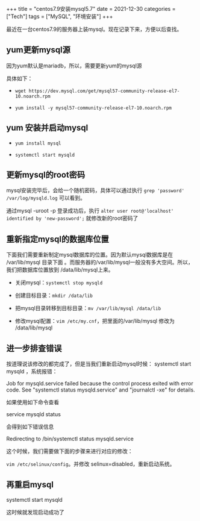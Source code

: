 +++
title = "centos7.9安装mysql5.7"
date = 2021-12-30
categories = ["Tech"]
tags = ["MySQL", "环境安装"]
+++

最近在一台centos7.9的服务器上装mysql。现在记录下来，方便以后查找。

## yum更新mysql源
  
因为yum默认是mariadb，所以，需要更新yum的mysql源

具体如下：

- `wget https://dev.mysql.com/get/mysql57-community-release-el7-10.noarch.rpm`

- `yum install -y mysql57-community-release-el7-10.noarch.rpm`

## yum 安装并启动mysql
 
- `yum install mysql`

- `systemctl start mysqld`

## 更新mysql的root密码

mysql安装完毕后，会给一个随机密码，具体可以通过执行 `grep 'password' /var/log/mysqld.log` 可以看到。

通过mysql -uroot -p 登录成功后，执行 `alter user root@'localhost' identified by 'new-password';` 就修改新的root密码了

## 重新指定mysql的数据库位置

下面我们需要重新制定mysql数据库的位置。因为默认mysql数据库是在 /var/lib/mysql 目录下面 。而服务器的/var/lib/mysql一般没有多大空间。所以，我们把数据库位置放到 /data/lib/mysql上来。
- 关闭mysql：`systemctl stop mysqld`

- 创建目标目录：`mkdir /data/lib`

- 把mysql目录转移到目标目录：`mv /var/lib/mysql /data/lib`

- 修改mysql配置：`vim /etc/my.cnf`，把里面的/var/lib/mysql 修改为 /data/lib/mysql

## 进一步排查错误

按道理说该修改的都完成了，但是当我们重新启动mysql时候： systemctl start mysqld ，系统报错：

Job for mysqld.service failed because the control process exited with error code. See "systemctl status mysqld.service" and "journalctl -xe" for details.

如果使用如下命令查看

service mysqld  status

会得到如下错误信息

Redirecting to /bin/systemctl status  mysqld.service

这个时候，我们需要做下面的步骤来进行对应的修改：

`vim /etc/selinux/config`。并修改 selinux=disabled，重新启动系统。

## 再重启mysql

systemctl start mysqld

这时候就发现启动成功了
